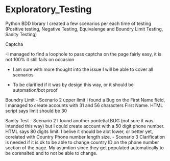 # Exploratory_Testing
Python BDD library 
I created a few scenarios per each time of testing (Positive testing, Negative Testing, Equivalenge and Boundry Limit Testing, Sanity Testing)

Captcha

-I managed to find a loophole to pass captcha on the page fairly easy, it is not 100% it still fails on occasion

- I am sure with more thought into the issue I will be able to cover all scenarios

- To be clarified if it was by design this way, or it should be automation/bot proof
        
Boundry Limit - Scenario 2 upper limit I found a Bug on the First Name field, I managed to create accounts with 31 and 56 characters First Name. 
                HTML script says limit should be 30
                
Sanity Test - Scenario 2 I found another pontetial BUG (not sure it was intended this way) but I could create account with a 50 digit phone number. 
                 HTML says 80 digits limit. I belive it should be alot lower, or better yet, corelated with Country Phone number length size.
            - Scenario 3 Clarification is needed if it is ok to be able to change country ID on the phone number section of the page.
                 My asumtion since they get populated automatically to be corenalted and  to not be able to change.
